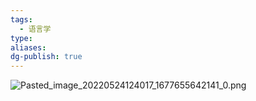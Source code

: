```yaml
---
tags:
  - 语言学
type:
aliases:
dg-publish: true
---
```

![Pasted_image_20220524124017_1677655642141_0.png](/img/user/09%20settings/Z%20attachment/Pasted_image_20220524124017_1677655642141_0.png)
